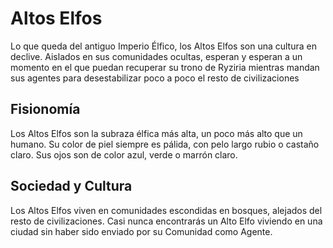 # Altos Elfos

Lo que queda del antiguo Imperio Élfico, los Altos Elfos son una cultura en declive. Aislados en sus comunidades ocultas, esperan y esperan a un momento en el que puedan recuperar su trono de Ryziria mientras mandan sus agentes para desestabilizar poco a poco el resto de civilizaciones

## Fisionomía

Los Altos Elfos son la subraza élfica más alta, un poco más alto que un humano.
Su color de piel siempre es pálida, con pelo largo rubio o castaño claro. Sus ojos son de color azul, verde o marrón claro.

## Sociedad y Cultura

Los Altos Elfos viven en comunidades escondidas en bosques, alejados del resto de civilizaciones. Casi nunca encontrarás un Alto Elfo viviendo en una ciudad sin haber sido enviado por su Comunidad como Agente.

